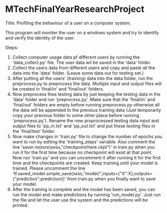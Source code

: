 # MTechFinalYearResearchProject
Title: Profiling the behaviour of a user on a computer system.

This program will moniter the user on a windows system and try to identify and verify the identity of the user.


Steps:

1. Collect computer usage data pf different users by running the 'data_collect.py' file. The user data wil be saved in the 'data' folder.
2. Collect the users data from different users and copy and paste all the data into the 'data' folder. (Leave some data out for testing set.)
3. After putting all the users' (training) data into the data folder, run the preprocess.py to preprocess the data. Multiple input and output files will be created in 'final/in' and 'final/out' folders.
4. Now preprocess thes testing data by just keeping the testing data in the 'data' folder and run 'preprocess.py'. Make sure that the 'final/in' and 'final/out' folders are empty before running preprocess.py otherwise all the data will be appended to the previous training data (Just temporarily copy your previous folder to some other place before running 'preprocess.py'). Rename the new proprocessed testing data input and output files to 'pp_in.txt' and 'pp_out.txt' and put these testing files in the 'final/test' folder.
5. Now make changes in 'train.py' file to change the number of epochs you want to run by editing the 'training_steps' variable. Also comment the line 'saver.restore(sess,"checkpoint/here.ckpt")' in train.py when you run it for the first time because no checkpoint will exist at that point. Now run 'train.py' and you can uncomment it after running it for the first time and the checkpoints are created. Keep training until your model is trained. Please uncomment the line 'tf.saved_model.simple_save(sess,"model/",inputs={"X":X},outputs={"prediction":prediction})' from train.py when you finally want to save your model.
6. After the training is complete and the model has been saved, you can run the model and make predictions by running 'run_model.py'. Just run the file and let the user use the system and the predictions will be printed.
